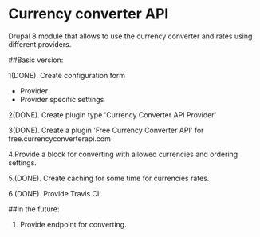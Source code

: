 # Currency converter API
Drupal 8 module that allows to use the currency converter 
and rates using different providers.

##Basic version:

1(DONE). Create configuration form
 - Provider
 - Provider specific settings

2(DONE). Create plugin type 'Currency Converter API Provider'

3(DONE). Create a plugin 'Free Currency Converter API' for
free.currencyconverterapi.com

4.Provide a block for converting with allowed currencies and ordering settings.

5.(DONE). Create caching for some time for currencies rates.

6.(DONE). Provide Travis CI.

##In the future:

1. Provide endpoint for converting.
